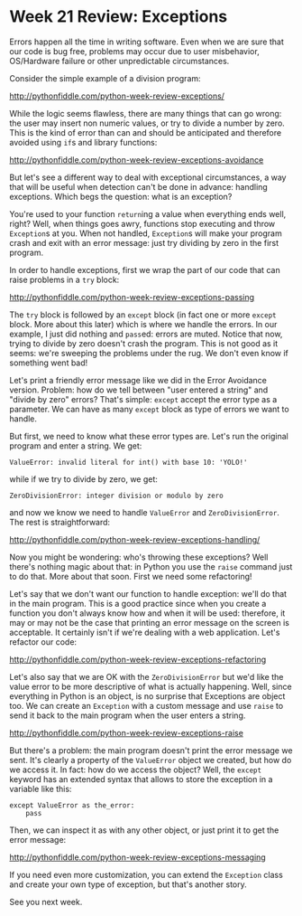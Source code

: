 Week 21 Review: Exceptions
============

Errors happen all the time in writing software. Even when we are sure that our code is bug free, problems may occur
due to user misbehavior, OS/Hardware failure or other unpredictable circumstances.

Consider the simple example of a division program:

http://pythonfiddle.com/python-week-review-exceptions/

While the logic seems flawless, there are many things that can go wrong: the user may insert non numeric values,
or try to divide a number by zero. This is the kind of error than can and should be anticipated and therefore avoided
using `if`s and library functions:

http://pythonfiddle.com/python-week-review-exceptions-avoidance

But let's see a different way to deal with exceptional circumstances, a way that will be useful when detection can't
be done in advance: handling exceptions. Which begs the question: what is an exception?

You're used to your function `return`ing a value when everything ends well, right? Well, when things goes awry,
functions stop executing and throw `Exception`s at you. When not handled, `Exception`s will make your program crash and
exit with an error message: just try dividing by zero in the first program.

In order to handle exceptions, first we wrap the part of our code that can raise problems in a `try` block:

http://pythonfiddle.com/python-week-review-exceptions-passing

The `try` block is followed by an `except` block (in fact one or more `except` block. More about this later)
which is where we handle the errors. In our example, I just did
nothing and `pass`ed: errors are muted. Notice that now, trying to divide by zero doesn't crash the program.
This is not good as it seems: we're sweeping the problems under the rug. We don't even know if something went bad!

Let's print a friendly error message like we did in the Error Avoidance version. Problem: how do we tell between
"user entered a string" and "divide by zero" errors? That's simple: `except` accept the error type as a parameter.
We can have as many `except` block as type of errors we want to handle.

But first, we need to know what these error types are. Let's run the original program and enter a string. We get:

    ValueError: invalid literal for int() with base 10: 'YOLO!'
    
while if we try to divide by zero, we get:

    ZeroDivisionError: integer division or modulo by zero
    
and now we know we need to handle `ValueError` and `ZeroDivisionError`. The rest is straightforward:

http://pythonfiddle.com/python-week-review-exceptions-handling/

Now you might be wondering: who's throwing these exceptions? Well there's nothing magic about that: in Python you
use the `raise` command just to do that. More about that soon. First we need some refactoring!

Let's say that we don't want our function to handle exception: we'll do that in the main program. This is a good
practice since when you create a function you don't always know how and when it will be used: therefore, it may
or may not be the case that printing an error message on the screen is acceptable. It certainly isn't if we're
dealing with a web application. Let's refactor our code:

http://pythonfiddle.com/python-week-review-exceptions-refactoring

Let's also say that we are OK with the `ZeroDivisionError` but we'd like the value error to be more descriptive
of what is actually happening. Well, since everything in Python is an object, is no surprise that Exceptions
are object too. We can create an `Exception` with a custom message and use `raise` to send it back to the main
program when the user enters a string.

http://pythonfiddle.com/python-week-review-exceptions-raise

But there's a problem: the main program doesn't print the error message we sent. It's clearly a property of
the `ValueError` object we created, but how do we access it. In fact: how do we access the object? Well,
the `except` keyword has an extended syntax that allows to store the exception in a variable like this:

    except ValueError as the_error:
        pass

Then, we can inspect it as with any other object, or just print it to get the error message:

http://pythonfiddle.com/python-week-review-exceptions-messaging

If you need even more customization, you can extend the `Exception` class and create your own type of
exception, but that's another story.

See you next week.
